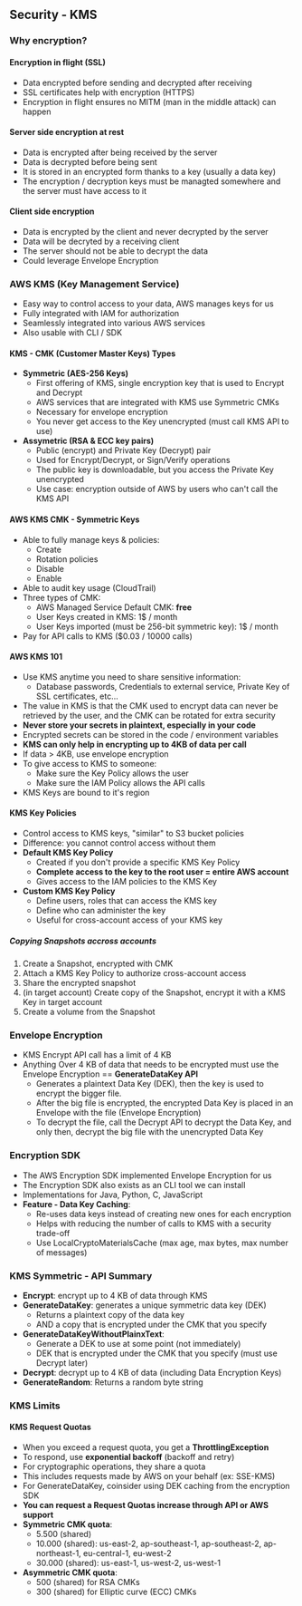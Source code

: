 ## Security - KMS

### Why encryption?

#### Encryption in flight (SSL)

* Data encrypted before sending and decrypted after receiving
* SSL certificates help with encryption (HTTPS)
* Encryption in flight ensures no MITM (man in the middle attack) can happen

#### Server side encryption at rest

* Data is encrypted after being received by the server
* Data is decrypted before being sent
* It is stored in an encrypted form thanks to a key (usually a data key)
* The encryption / decryption keys must be managted somewhere and the server must have access to it

#### Client side encryption

* Data is encrypted by the client and never decrypted by the server
* Data will be decryted by a receiving client
* The server should not be able to decrypt the data
* Could leverage Envelope Encryption

### AWS KMS (Key Management Service)

* Easy way to control access to your data, AWS manages keys for us
* Fully integrated with IAM for authorization
* Seamlessly integrated into various AWS services
* Also usable with CLI / SDK

#### KMS - CMK (Customer Master Keys) Types

* **Symmetric (AES-256 Keys)**
  * First offering of KMS, single encryption key that is used to Encrypt and Decrypt
  * AWS services that are integrated with KMS use Symmetric CMKs
  * Necessary for envelope encryption
  * You never get access to the Key unencrypted (must call KMS API to use)
* **Assymetric (RSA & ECC key pairs)**
  * Public (encrypt) and Private Key (Decrypt) pair
  * Used for Encrypt/Decrypt, or Sign/Verify operations
  * The public key is downloadable, but you access the Private Key unencrypted
  * Use case: encryption outside of AWS by users who can't call the KMS API

#### AWS KMS CMK - Symmetric Keys

* Able to fully manage keys & policies:
  * Create
  * Rotation policies
  * Disable
  * Enable
* Able to audit key usage (CloudTrail)
* Three types of CMK:
  * AWS Managed Service Default CMK: **free**
  * User Keys created in KMS: 1$ / month
  * User Keys imported (must be 256-bit symmetric key): 1$ / month
* Pay for API calls to KMS ($0.03 / 10000 calls)

#### AWS KMS 101

* Use KMS anytime you need to share sensitive information:
  * Database passwords, Credentials to external service, Private Key of SSL certificates, etc...
* The value in KMS is that the CMK used to encrypt data can never be retrieved by the user, and the CMK can be rotated for extra security
* **Never store your secrets in plaintext, especially in your code**
* Encrypted secrets can be stored in the code / environment variables
* **KMS can only help in encrypting up to 4KB of data per call**
* If data > 4KB, use envelope encryption
* To give access to KMS to someone:
  * Make sure the Key Policy allows the user
  * Make sure the IAM Policy allows the API calls
* KMS Keys are bound to it's region

#### KMS Key Policies

* Control access to KMS keys, "similar" to S3 bucket policies
* Difference: you cannot control access without them
* **Default KMS Key Policy**
  * Created if you don't provide a specific KMS Key Policy
  * **Complete access to the key to the root user = entire AWS account**
  * Gives access to the IAM policies to the KMS Key
* **Custom KMS Key Policy**
  * Define users, roles that can access the KMS key 
  * Define who can administer the key
  * Useful for cross-account access of your KMS key 

##### Copying Snapshots accross accounts

1. Create a Snapshot, encrypted with CMK
2. Attach a KMS Key Policy to authorize cross-account access
3. Share the encrypted snapshot
4. (in target account) Create copy of the Snapshot, encrypt it with a KMS Key in target account
5. Create a volume from the Snapshot

### Envelope Encryption

* KMS Encrypt API call has a limit of 4 KB
* Anything Over 4 KB of data that needs to be encrypted must use the Envelope Encryption == **GenerateDataKey API**
  * Generates a plaintext Data Key (DEK), then the key is used to encrypt the bigger file.
  * After the big file is encrypted, the encrypted Data Key is placed in an Envelope with the file (Envelope Encryption)
  * To decrypt the file, call the Decrypt API to decrypt the Data Key, and only then, decrypt the big file with the unencrypted Data Key

### Encryption SDK

* The AWS Encryption SDK implemented Envelope Encryption for us
* The Encryption SDK also exists as an CLI tool we can install
* Implementations for Java, Python, C, JavaScript
* **Feature - Data Key Caching**:
  * Re-uses data keys instead of creating new ones for each encryption
  * Helps with reducing the number of calls to KMS with a security trade-off
  * Use LocalCryptoMaterialsCache (max age, max bytes, max number of messages)

### KMS Symmetric - API Summary

* **Encrypt**: encrypt up to 4 KB of data through KMS
* **GenerateDataKey**: generates a unique symmetric data key (DEK)
  * Returns a plaintext copy of the data key
  * AND a copy that is encrypted under the CMK that you specify
* **GenerateDataKeyWithoutPlainxText**:
  * Generate a DEK to use at some point (not immediately)
  * DEK that is encrypted under the CMK that you specify (must use Decrypt later)
* **Decrypt**: decrypt up to 4 KB of data (including Data Encryption Keys)
* **GenerateRandom**: Returns a random byte string

### KMS Limits

#### KMS Request Quotas

* When you exceed a request quota, you get a **ThrottlingException**
* To respond, use **exponential backoff** (backoff and retry)
* For cryptographic operations, they share a quota
* This includes requests made by AWS on your behalf (ex: SSE-KMS)
* For GenerateDataKey, coinsider using DEK caching from the encryption SDK
* **You can request a Request Quotas increase through API or AWS support**
* **Symmetric CMK quota**:
  * 5.500 (shared)
  * 10.000 (shared): us-east-2, ap-southeast-1, ap-southeast-2, ap-northeast-1, eu-central-1, eu-west-2
  * 30.000 (shared): us-east-1, us-west-2, us-west-1
* **Asymmetric CMK quota**:
  * 500 (shared) for RSA CMKs
  * 300 (shared) for Elliptic curve (ECC) CMKs


